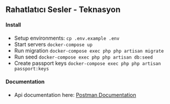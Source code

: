 ## Rahatlatıcı Sesler - Teknasyon

#### Install

- Setup environments: ``cp .env.example .env``
- Start servers ``docker-compose up``
- Run migration ``docker-compose exec php php artisan migrate``
- Run seed ``docker-compose exec php php artisan db:seed``
- Create passport keys ``docker-compose exec php php artisan passport:keys``


#### Documentation
- Api documentation here: [Postman Documentation](https://documenter.getpostman.com/view/1087162/SzYW4gFh?version=latest)
